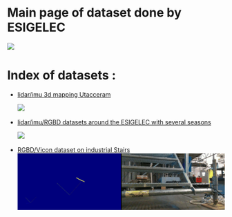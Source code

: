 # Main page of dataset done by ESIGELEC
[![](https://img.youtube.com/vi/6mwToyNoxMQ/0.jpg)](https://www.youtube.com/watch?v=6mwToyNoxMQ)


# Index of datasets :

* [lidar/imu 3d mapping Utacceram](https://github.com/vauchey/mappingUtacceram)

    [![](https://img.youtube.com/vi/eBQ7_MFVoIs/0.jpg)](https://www.youtube.com/watch?v=eBQ7_MFVoIs)


* [lidar/imu/RGBD datasets around the ESIGELEC with several seasons](https://github.com/vauchey/GroundTruthHighAccuracyDataset)

    [![](images/LOOP1.gif)](https://www.google.com/maps/d/embed?mid=1cAdJnWjBnK7ZZkCva8ftSXN_qYLh2o9t)


* [RGBD/Vicon dataset on industrial Stairs](https://github.com/vauchey/StaircaseLocalization)
    [![](images/gifFer.gif)]()


